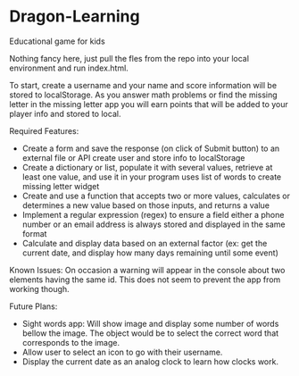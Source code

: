 # Dragon-Learning
Educational game for kids

Nothing fancy here, just pull the fles from the repo into your local environment and run index.html.

To start, create a username and your name and score information will be stored to localStorage.
As you answer math problems or find the missing letter in the missing letter app you will earn points that will be added to your player info and stored to local.

Required Features:
- Create a form and save the response (on click of Submit button) to an external file or API
      create user and store info to localStorage
- Create a dictionary or list, populate it with several values, retrieve at least one value, and use it in your program
      uses list of words to create missing letter widget
- Create and use a function that accepts two or more values, calculates or determines a new value based on those inputs, and returns a value
- Implement a regular expression (regex) to ensure a field either a phone number or an email address is always stored and displayed in the same format
- Calculate and display data based on an external factor (ex: get the current date, and display how many days remaining until some event)

Known Issues:
On occasion a warning will appear in the console about two elements having the same id. This does not seem to prevent the app from working though.

Future Plans:
 - Sight words app: Will show image and display some number of words bellow the image. The object would be to select the correct word that corresponds to the image. 
 - Allow user to select an icon to go with their username.
 - Display the current date as an analog clock to learn how clocks work.
 
